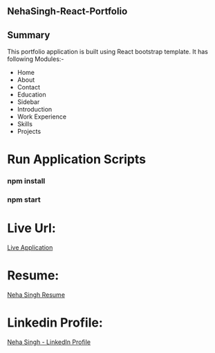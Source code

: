 ## NehaSingh-React-Portfolio

## Summary
This portfolio application is built using React bootstrap template. It has following Modules:-
- Home
- About
- Contact
- Education
- Sidebar
- Introduction
- Work Experience
- Skills
- Projects

# Run Application Scripts
 ### npm install
 ### npm start


# Live Url: 
[Live Application](https://blooming-ravine-56808.herokuapp.com/) 

# Resume:
[Neha Singh Resume](https://neharichi.github.io/NehaSingh-Portfolio/Neha%20Singh%20-%20Resume%20-%20Web%20Developer%20-%202020.pdf) 

# Linkedin Profile:
[Neha Singh - LinkedIn Profile](https://www.linkedin.com/in/nehasingh17/) 

